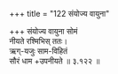 +++
title = "122 संयोज्य वायुना"

+++
संयोज्य वायुना सोमं  
नीयते रश्मिभिस् ततः।  
ऋग्-यजुः साम-विहितं  
सौरं धाम +उपनीयते  ॥ ३.१२२ ॥